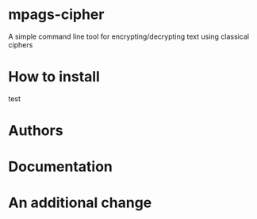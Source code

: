 # mpags-cipher
A simple command line tool for encrypting/decrypting text using classical ciphers

# How to install
test
# Authors

# Documentation

# An additional change
